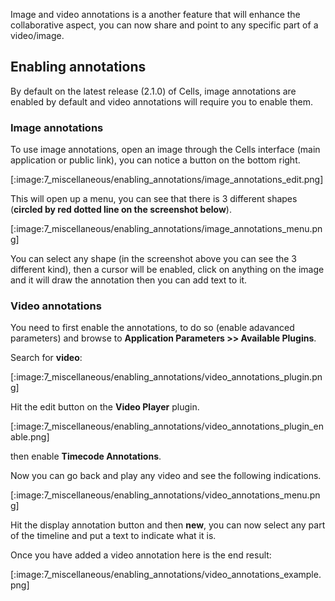 Image and video annotations is a another feature that will enhance the collaborative aspect, you can now share and point to any specific part of a video/image.


## Enabling annotations

By default on the latest release (2.1.0) of Cells, image annotations are enabled by default and video annotations will require you to enable them.

### Image annotations

To use image annotations, open an image through the Cells interface (main application or public link), you can notice a button on the bottom right.

[:image:7_miscellaneous/enabling_annotations/image_annotations_edit.png]

This will open up a menu, you can see that there is 3 different shapes (**circled by red dotted line on the screenshot below**).

[:image:7_miscellaneous/enabling_annotations/image_annotations_menu.png]

You can select any shape (in the screenshot above you can see the 3 different kind), then a cursor will be enabled, click on anything on the image and it will draw the annotation then you can add text to it.


### Video annotations

You need to first enable the annotations, to do so (enable adavanced parameters) and browse to **Application Parameters >> Available Plugins**.

Search for **video**:

[:image:7_miscellaneous/enabling_annotations/video_annotations_plugin.png]

Hit the edit button on the **Video Player** plugin.

[:image:7_miscellaneous/enabling_annotations/video_annotations_plugin_enable.png]

then enable **Timecode Annotations**.

Now you can go back and play any video and see the following indications.

[:image:7_miscellaneous/enabling_annotations/video_annotations_menu.png]

Hit the display annotation button and then **new**, you can now select any part of the timeline and put a text to indicate what it is.

Once you have added a video annotation here is the end result:

[:image:7_miscellaneous/enabling_annotations/video_annotations_example.png]